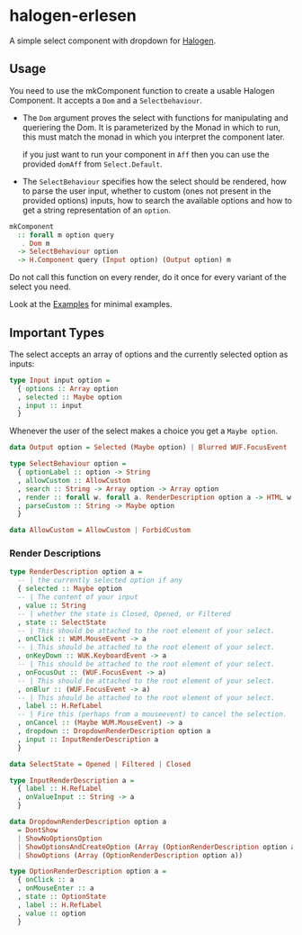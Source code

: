 # halogen-erlesen

A simple select component with dropdown for [Halogen](https://github.com/purescript-halogen/purescript-halogen).

## Usage
You need to use the mkComponent function to create a usable Halogen Component.
It accepts a `Dom` and a `Selectbehaviour`.
- The `Dom` argument proves the select with functions for manipulating and queriering the Dom.
  It is parameterized by the Monad in which to run, this must match the monad in which you 
  interpret the component later.

  if you just want to run your component in `Aff` then you can use the provided `domAff` from `Select.Default`.
- The `SelectBehaviour` specifies how the select should be rendered, how to parse the user input, 
whether to custom (ones not present in the provided options) inputs, how to search the available options
and how to get a string representation of an `option`.

```haskell
mkComponent
  :: forall m option query
   . Dom m
  -> SelectBehaviour option
  -> H.Component query (Input option) (Output option) m
```
Do not call this function on every render, do it once for every variant of the select you need.

Look at the [Examples](./examples/src/Main.purs) for minimal examples.

## Important Types

The select accepts an array of options and the currently selected option as inputs:
```haskell
type Input input option =
  { options :: Array option
  , selected :: Maybe option
  , input :: input
  }
```

Whenever the user of the select makes a choice you get a `Maybe option`.
```haskell
data Output option = Selected (Maybe option) | Blurred WUF.FocusEvent
```


```haskell
type SelectBehaviour option =
  { optionLabel :: option -> String
  , allowCustom :: AllowCustom
  , search :: String -> Array option -> Array option
  , render :: forall w. forall a. RenderDescription option a -> HTML w a
  , parseCustom :: String -> Maybe option
  }

data AllowCustom = AllowCustom | ForbidCustom
```

### Render Descriptions
```haskell
type RenderDescription option a =
  -- | the currently selected option if any
  { selected :: Maybe option
  -- | The content of your input
  , value :: String
  -- | whether the state is Closed, Opened, or Filtered
  , state :: SelectState
  -- | This should be attached to the root element of your select.
  , onClick :: WUM.MouseEvent -> a
  -- | This should be attached to the root element of your select.
  , onKeyDown :: WUK.KeyboardEvent -> a
  -- | This should be attached to the root element of your select.
  , onFocusOut :: (WUF.FocusEvent -> a)
  -- | This should be attached to the root element of your select.
  , onBlur :: (WUF.FocusEvent -> a)
  -- | This should be attached to the root element of your select.
  , label :: H.RefLabel
  -- | Fire this (perhaps from a mouseevent) to cancel the selection.
  , onCancel :: (Maybe WUM.MouseEvent) -> a
  , dropdown :: DropdownRenderDescription option a
  , input :: InputRenderDescription a
  }

data SelectState = Opened | Filtered | Closed

type InputRenderDescription a =
  { label :: H.RefLabel
  , onValueInput :: String -> a
  }

data DropdownRenderDescription option a
  = DontShow
  | ShowNoOptionsOption
  | ShowOptionsAndCreateOption (Array (OptionRenderDescription option a)) (OptionRenderDescription String a)
  | ShowOptions (Array (OptionRenderDescription option a))

type OptionRenderDescription option a =
  { onClick :: a
  , onMouseEnter :: a
  , state :: OptionState
  , label :: H.RefLabel
  , value :: option
  }
```
